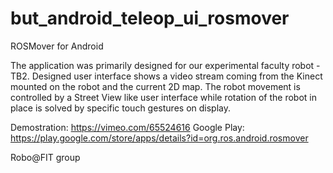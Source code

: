 but_android_teleop_ui_rosmover
=================

ROSMover for Android

The application was primarily designed for our experimental faculty robot - TB2. Designed user interface shows a video stream coming from the Kinect mounted on the robot and the current 2D map. The robot movement is controlled by a Street View like user interface while rotation of the robot in place is solved by specific touch gestures on display.

Demostration: https://vimeo.com/65524616
Google Play: https://play.google.com/store/apps/details?id=org.ros.android.rosmover

Robo@FIT group